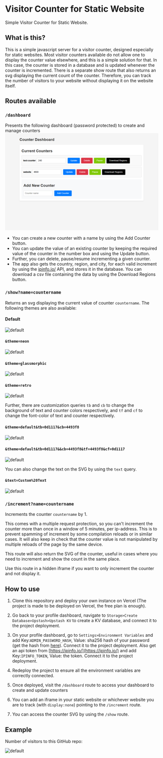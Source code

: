 # Visitor Counter for Static Website

Simple Visitor Counter for Static Website.

## What is this?

This is a simple javascript server for a visitor counter, designed especially for static websites. Most visitor counters available do not allow one to display the counter value elsewhere, and this is a simple solution for that. In this case, the counter is stored in a database and is updated whenever the counter is incremented. There is a separate show route that also returns an svg displaying the current count of the counter. Therefore, you can track the number of visitors to your website without displaying it on the website itself.

## Routes available

### `/dashboard`

Presents the following dashboard (password protected) to create and manage counters
![1730787587832](image/readme/1730787587832.png)

- You can create a new counter with a name by using the Add Counter button.
- You can update the value of an existing counter by keeping the required value of the counter in the number box and using the Update button.
- Further, you can delete, pause/resume incrementing a given counter.
- The app also gets the country, region, and city, for each valid increment by using the [ipinfo.io/](https://ipinfo.io/) API, and stores it in the database. You can download a csv file containing the data by using the Download Regions button.


### `/show?name=countername`

Returns an svg displaying the current value of counter `countername`.
The following themes are also available:

#### Default

![default](https://visitor-counter-adithyarao3103.vercel.app/sample-show)

#### `&theme=neon`

![default](https://visitor-counter-adithyarao3103.vercel.app/sample-show?theme=neon)

#### `&theme=glassmorphic`

![default](https://visitor-counter-adithyarao3103.vercel.app/sample-show?theme=glassmorphic)

#### `&theme=retro`

![default](https://visitor-counter-adithyarao3103.vercel.app/sample-show?theme=retro)

Further, there are customization queries `tb` and `cb` to change the background of text and counter colors respectively, and `tf` and `cf` to change the font-color of text and counter respectively.

#### `&theme=default&tb=0d1117&cb=4493f8`

![default](https://visitor-counter-adithyarao3103.vercel.app/sample-show?theme=default&tb=0d1117&cb=4493f8)

#### `&theme=default&tb=0d1117&&cb=4493f8&tf=4493f8&cf=0d1117`

![default](https://visitor-counter-adithyarao3103.vercel.app/sample-show?theme=default&tb=0d1117&cb=4493f8&tf=4493f8&cf=0d1117)

You can also change the text on the SVG by using the `text` query.

#### `&text=Custom%20Text`

![default](https://visitor-counter-adithyarao3103.vercel.app/sample-show?theme=default&text=Custom%20Text)

### `/increment?name=countername`

Increments the counter `countername` by 1.

This comes with a multiple request protection, so you can't increment the counter more than once in a window of 5 minutes, per ip-address. This is to prevent spamming of increment by some compilation reloads or in similar cases. It will also keep in check that the counter value is not manipulated by multiple reloads of the page by the same device.

This route will also return the SVG of the counter, useful in cases where you need to increment and show the count in the same place.

Use this route in a hidden iframe if you want to only increment the counter and not display it.

## How to use

1. Clone this repository and deploy your own instance on Vercel (The project is made to be deployed on Vercel, the free plan is enough).

2. Go back to your profile dashboard, navigate to `Storage>Create Database>Upstash>Upstash KV` to create a KV database, and connect it to the project deployment.

3. On your profile dashboard, go to `Settings>Environment Variables` and add Key:`ADMIN_PASSWORD_HASH`, Value: sha256 hash of your password (get the hash from [here](https://emn178.github.io/online-tools/sha256.html)). Connect it to the project deployment. Also get an api token from [https://ipinfo.io/](https://ipinfo.io/) and add Key:`IPINFO_TOKEN`, Value: the token. Connect it to the project deployment.

4. Redeploy the project to ensure all the environment variables are correctly connected.  

5. Once deployed, visit the `/dashboard` route to access your dashboard to create and update counters

6. You can add an iframe in your static website or whichever website you are to track (with `display:none`) pointing to the `/increment` route.

7. You can access the counter SVG by using the `/show` route.

## Example

Number of visitors to this GitHub repo:

![default](https://visitor-counter-adithyarao3103.vercel.app/increment?name=visitor-counter&theme=retro)
